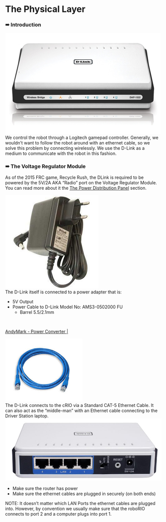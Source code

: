 # The Physical Layer
### ➠ Introduction
![](./image07.jpg) <br />
We control the robot through a Logitech gamepad controller. Generally, we wouldn’t want to follow the robot around with an ethernet cable, so we solve this problem by connecting wirelessly. We use the D-Link as a medium to communicate with the robot in this fashion.

### ➠ The Voltage Regulator Module
As of the 2015 FRC game, Recycle Rush, the DLink is required to be powered by the 5V/2A AKA “Radio” port on the Voltage Regulator Module. You can read more about it the [The Power Distribution Panel](/PDP/README.md) section.<br />

![](./image09.png) <br />
The D-Link itself is connected to a power adapter that is: <br />
* 5V Output
* Power Cable to D-Link Model No: AMS3-0502000 FU
    * Barrel 5.5/2.1mm
<br />

[AndyMark - Power Converter |](http://www.andymark.com/product-p/am-0899.htm)

![](./image01.png)<br />
The D-Link connects to the cRIO via a Standard CAT-5 Ethernet Cable. It can also act as the “middle-man” with an Ethernet cable connecting to the Driver Station laptop.
<br />
![](./image03.png)
* Make sure the router has power
* Make sure the ethernet cables are plugged in securely (on both ends)

NOTE: It doesn’t matter which LAN Ports the ethernet cables are plugged into. However, by convention we usually make sure that the roboRIO connects to port 2 and a computer plugs into port 1.
